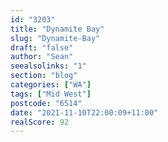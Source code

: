 ```yaml
---
id: "3203"
title: "Dynamite Bay"
slug: "Dynamite-Bay"
draft: "false"
author: "Sean"
seealsolinks: "1"
section: "blog"
categories: ["WA"]
tags: ["Mid West"]
postcode: "6514"
date: "2021-11-10T22:00:09+11:00"
realScore: 92
---
```

